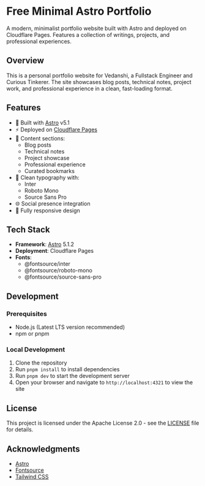 # Free Minimal Astro Portfolio

A modern, minimalist portfolio website built with Astro and deployed on Cloudflare Pages. Features a collection of writings, projects, and professional experiences.

## Overview

This is a personal portfolio website for Vedanshi, a Fullstack Engineer and Curious Tinkerer. The site showcases blog posts, technical notes, project work, and professional experience in a clean, fast-loading format.

## Features

- 🚀 Built with [Astro](https://astro.build) v5.1
- ⚡️ Deployed on [Cloudflare Pages](https://pages.cloudflare.com)
- 📝 Content sections:
  - Blog posts
  - Technical notes
  - Project showcase
  - Professional experience
  - Curated bookmarks
- 🎨 Clean typography with:
  - Inter
  - Roboto Mono
  - Source Sans Pro
- 🌐 Social presence integration
- 📱 Fully responsive design

## Tech Stack

- **Framework**: [Astro](https://astro.build) 5.1.2
- **Deployment**: Cloudflare Pages
- **Fonts**:
  - @fontsource/inter
  - @fontsource/roboto-mono
  - @fontsource/source-sans-pro

## Development

### Prerequisites

- Node.js (Latest LTS version recommended)
- npm or pnpm

### Local Development

1. Clone the repository
2. Run `pnpm install` to install dependencies
3. Run `pnpm dev` to start the development server
4. Open your browser and navigate to `http://localhost:4321` to view the site

## License

This project is licensed under the Apache License 2.0 - see the [LICENSE](LICENSE) file for details.

## Acknowledgments

- [Astro](https://astro.build)
- [Fontsource](https://fontsource.org)
- [Tailwind CSS](https://tailwindcss.com)
